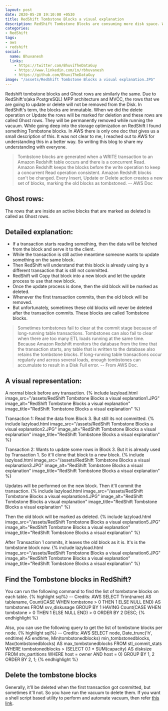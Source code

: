 ```yaml
---
layout: post
date: 2020-05-20 19:10:00 +0530
title: RedShift Tombstone Blocks a visual explanation
description: RedShift Tombstone Blocks are consuming more disk space. We have to delete the them manually. Also the difference between Tombstone and Ghost rows.
categories:
- RedShift
tags:
- aws
- redshift
social:
  name: Bhuvanesh
  links:
    - https://twitter.com/BhuviTheDataGuy
    - https://www.linkedin.com/in/rbhuvanesh
    - https://github.com/BhuviTheDataGuy
image: "/assets/RedShift Tombstone Blocks a visual explanation.JPG"
---
```

Redshift tombstone blocks and Ghost rows are similarly the same. Due to RedShift's(aka PostgreSQL) MPP architecture and MVCC, the rows that we are going to update or delete will not be removed from the Disk. In RedShift's term, the blocks are immutable. When we did the delete operation or Update the rows will be marked for deletion and these rows are called Ghost rows. They will be permanently removed while running the vacuum. While going deep into the storage optimization on RedShift I found something Tombstone blocks. In AWS there is only one doc that gives us a small description of this. It was not clear to me, I reached out to AWS for understanding this in a better way. So writing this blog to share my understanding with everyone. 

> Tombstone blocks are generated when a WRITE transaction to an Amazon Redshift table occurs and there is a concurrent Read. Amazon Redshift keeps the blocks before the write operation to keep a concurrent Read operation consistent. Amazon Redshift blocks can't be changed. Every Insert, Update or Delete action creates a new set of blocks, marking the old blocks as tombstoned. -- AWS Doc

## Ghost rows:

The rows that are inside an active blocks that are marked as deleted is called as Ghost rows.

## Detailed explanation:

* If a transaction starts reading something, then the data will be fetched from the block and serve it to the client. 
* While the transaction is still active meantime someone wants to update something on the same block. 
* Then RedShift will understand that this block is already using by a different transaction that is still not committed. 
* RedShift will Copy that block into a new block and let the update process to use that new block. 
* Once the update process is done, then the old block will be marked as deleted. 
* Whenever the first transaction commits, then the old block will be removed. 
* But unfortunately, sometimes these old blocks will never be deleted after the transaction commits. These blocks are called Tombstone blocks. 

> Sometimes tombstones fail to clear at the commit stage because of long-running table transactions. Tombstones can also fail to clear when there are too many ETL loads running at the same time. Because Amazon Redshift monitors the database from the time that the transaction starts, any table that is written to the database also retains the tombstone blocks. If long-running table transactions occur regularly and across several loads, enough tombstones can accumulate to result in a Disk Full error. -- From AWS Doc.

## A visual representation: 

A normal block before any transaction.
{% include lazyload.html image_src="/assets/RedShift Tombstone Blocks a visual explanation1.JPG" image_alt="RedShift Tombstone Blocks a visual explanation" image_title="RedShift Tombstone Blocks a visual explanation" %}

Transaction 1: Read the data from Block 3. But still its not committed.
{% include lazyload.html image_src="/assets/RedShift Tombstone Blocks a visual explanation2.JPG" image_alt="RedShift Tombstone Blocks a visual explanation" image_title="RedShift Tombstone Blocks a visual explanation" %}

Transaction 2: Wants to update some rows in Block 3. But it is already used by Transaction 1. So it'll clone that block to a new block. 
{% include lazyload.html image_src="/assets/RedShift Tombstone Blocks a visual explanation3.JPG" image_alt="RedShift Tombstone Blocks a visual explanation" image_title="RedShift Tombstone Blocks a visual explanation" %}

Updates will be performed on the new block. Then it'll commit the transaction.
{% include lazyload.html image_src="/assets/RedShift Tombstone Blocks a visual explanation4.JPG" image_alt="RedShift Tombstone Blocks a visual explanation" image_title="RedShift Tombstone Blocks a visual explanation" %}

Then the old block will be marked as deleted.
{% include lazyload.html image_src="/assets/RedShift Tombstone Blocks a visual explanation5.JPG" image_alt="RedShift Tombstone Blocks a visual explanation" image_title="RedShift Tombstone Blocks a visual explanation" %}

After Transaction 1 commits, it leaves the old block as it is. It's is the tombstone block now.
{% include lazyload.html image_src="/assets/RedShift Tombstone Blocks a visual explanation6.JPG" image_alt="RedShift Tombstone Blocks a visual explanation" image_title="RedShift Tombstone Blocks a visual explanation" %}


## Find the Tombstone blocks in RedShift? 

You can run the following command to find the list of tombstone blocks on each table.
{% highlight sql%}
-- Credits: AWS
SELECT Trim(name) AS tablename, 
       Count(CASE 
               WHEN tombstone > 0 THEN 1 
               ELSE NULL 
             END) AS tombstones 
FROM   svv_diskusage 
GROUP  BY 1 
HAVING Count(CASE 
               WHEN tombstone > 0 THEN 1 
               ELSE NULL 
             END) > 0 
ORDER  BY 2 DESC; 
{% endhighlight %}

Also, you can use the following query to get the list of tombstone blocks per node.
{% highlight sql%}
-- Credits: AWS
SELECT node, 
       Date_trunc('h', endtime) AS endtime, 
       Min(tombstonedblocks)    min_tombstonedblocks, 
       Max(tombstonedblocks)    AS max_tombstonedblocks 
FROM   stl_commit_stats 
WHERE  tombstonedblocks > (SELECT 0.1 * SUM(capacity) AS disksize 
                           FROM   stv_partitions 
                           WHERE  host = owner 
                                  AND host = 0) 
GROUP  BY 1, 
          2 
ORDER  BY 2, 
          1; 
{% endhighlight %}

## Delete the tombstone blocks

Generally, it'll be deleted when the first transaction got committed, but sometimes it'll not. So you have run the vacuum to delete them. If you want a shell script based utility to perform and automate vacuum, then refer [this link](https://thedataguy.in/automate-redshift-vacuum-analyze-using-shell-script-utility/).

